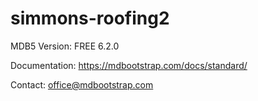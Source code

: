 # simmons-roofing2

MDB5
Version: FREE 6.2.0

Documentation:
https://mdbootstrap.com/docs/standard/

Contact:
office@mdbootstrap.com

<!-- need to delete all images not used 
get better images
shadow on carousel -->

